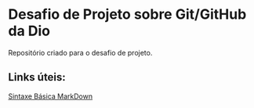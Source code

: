 # Desafio de Projeto sobre Git/GitHub da Dio
Repositório criado para o desafio de projeto.


## Links úteis:
[Sintaxe Básica MarkDown](https://www.markdownguide.org/basic-syntax/)
